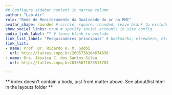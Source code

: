 ```yaml
---
## Configure sidebar content in narrow column
author: "Lab-Air"
role: "Rede de Monitoramento da Qualidade do ar na RMC"
avatar_shape: rounded # circle, square, rounded, leave blank to exclude
show_social_links: true # specify social accounts in site config
audio_link_label: "" # leave blank to exclude
link_list_label: "Pesquisadores principais" # bookmarks, elsewhere, etc.
link_list:
- name: Prof. Dr. Ricardo H. M. Godoi
  url: http://lattes.cnpq.br/2605738164674838
- name: Dra. Jéssica C. dos Santos-Silva
  url: http://lattes.cnpq.br/0365671823513783

---
```


** index doesn't contain a body, just front matter above.
See about/list.html in the layouts folder **